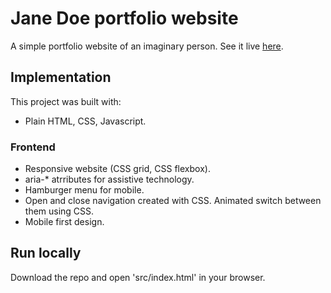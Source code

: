 # Jane Doe portfolio website

A simple portfolio website of an imaginary person. See it live [here](https://tasxatzial.github.io/janedoe-website).

## Implementation

This project was built with:

* Plain HTML, CSS, Javascript.

### Frontend

* Responsive website (CSS grid, CSS flexbox).
* aria-* atrributes for assistive technology.
* Hamburger menu for mobile.
* Open and close navigation created with CSS. Animated switch between them using CSS.
* Mobile first design.

## Run locally

Download the repo and open 'src/index.html' in your browser.
